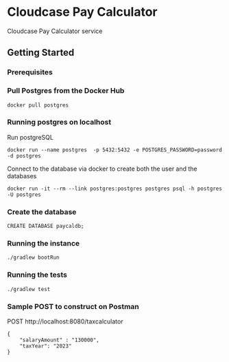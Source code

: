 # Cloudcase Pay Calculator

Cloudcase Pay Calculator service

## Getting Started

### Prerequisites

### Pull Postgres from the Docker Hub

```
docker pull postgres
```

### Running postgres on localhost

Run postgreSQL

```
docker run --name postgres  -p 5432:5432 -e POSTGRES_PASSWORD=password -d postgres
```

Connect to the database via docker to create both the user and the databases

```
docker run -it --rm --link postgres:postgres postgres psql -h postgres -U postgres
```

### Create the database

```
CREATE DATABASE paycaldb;
```

### Running the instance

```
./gradlew bootRun
```

### Running the tests

```
./gradlew test
```

### Sample POST to construct on Postman

POST http://localhost:8080/taxcalculator

```
{
    "salaryAmount" : "130000",
    "taxYear": "2023"
}
```
